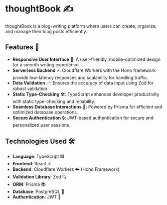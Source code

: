 # thoughtBook ✍️

thoughtBook is a blog-writing platform where users can create, organize, and manage their blog posts efficiently.

## Features 🌟

- **Responsive User Interface** 📱: A user-friendly, mobile-optimized design for a smooth writing experience.
- **Serverless Backend** ⚡: Cloudflare Workers with the Hono framework provide low-latency responses and scalability for handling traffic.
- **Data Validation** ✅: Ensures the accuracy of data input using Zod for robust validation.
- **Static Type-Checking** 🛠️: TypeScript enhances developer productivity with static type-checking and reliability.
- **Seamless Database Interactions** 💾: Powered by Prisma for efficient and optimized database operations.
- **Secure Authentication** 🔒: JWT-based authentication for secure and personalized user sessions.

## Technologies Used 🛠️

- **Language**: TypeScript 🟦
- **Frontend**: React ⚛️
- **Backend**: Cloudflare Workers ☁️ (Hono Framework)
- **Validation Library**: Zod 🔍
- **ORM**: Prisma 📚
- **Database**: PostgreSQL 🐘
- **Authentication**: JWT 🔑
